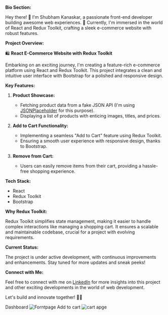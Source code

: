 **Bio Section:**

Hey there! 👋 I'm Shubham Kanaskar, a passionate front-end developer building awesome web experiences. 🚀 Currently, I'm immersed in the world of React and Redux Toolkit, crafting a sleek e-commerce website with robust features.

**Project Overview:**

🛍️ **React E-Commerce Website with Redux Toolkit**

Embarking on an exciting journey, I'm creating a feature-rich e-commerce platform using React and Redux Toolkit. This project integrates a clean and intuitive user interface with Bootstrap for a polished and responsive design.

**Key Features:**

1. **Product Showcase:**
   - Fetching product data from a fake JSON API (I'm using [JSONPlaceholder](https://jsonplaceholder.typicode.com/) for this purpose).
   - Displaying a list of products with enticing images, titles, and prices.

2. **Add to Cart Functionality:**
   - Implementing a seamless "Add to Cart" feature using Redux Toolkit.
   - Ensuring a smooth user experience with responsive design, thanks to Bootstrap.

3. **Remove from Cart:**
   - Users can easily remove items from their cart, providing a hassle-free shopping experience.

**Tech Stack:**

- React
- Redux Toolkit
- Bootstrap

**Why Redux Toolkit:**

Redux Toolkit simplifies state management, making it easier to handle complex interactions like managing a shopping cart. It ensures a scalable and maintainable codebase, crucial for a project with evolving requirements.

**Current Status:**

The project is under active development, with continuous improvements and enhancements. Stay tuned for more updates and sneak peeks!

**Connect with Me:**

Feel free to connect with me on [LinkedIn](#) for more insights into this project and other exciting developments in the world of web development.

Let's build and innovate together! 🚀✨

Dashboard
![Forntpage](https://github.com/Shubhamkanskar/E-comm/assets/142893960/c8601838-06ba-4df4-8603-522bf7f4a3fa)
Add to cart
![cart apge](https://github.com/Shubhamkanskar/E-comm/assets/142893960/f4c08ce3-cf5f-49e9-8568-debc2e7a8629)


